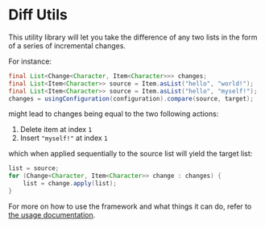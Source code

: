 Diff Utils
==========

This utility library will let you take the difference of any two lists in the form of a series of
incremental changes.

For instance:

```java
final List<Change<Character, Item<Character>>> changes;
final List<Item<Character>> source = Item.asList("hello", "world!");
final List<Item<Character>> source = Item.asList("hello", "myself!");
changes = usingConfiguration(configuration).compare(source, target);
```

might lead to changes being equal to the two following actions:

1. Delete item at index `1`
2. Insert `"myself!"` at index `1`

which when applied sequentially to the source list will yield the target list:

```java
list = source;
for (Change<Character, Item<Character>> change : changes) {
    list = change.apply(list);
}
```

For more on how to use the framework and what things it can do, refer to
[the usage documentation](USAGE.md).
